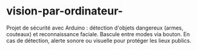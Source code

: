 # vision-par-ordinateur-
Projet de sécurité avec Arduino : détection d'objets dangereux (armes, couteaux) et reconnaissance faciale. Bascule entre modes via bouton. En cas de détection, alerte sonore ou visuelle pour protéger les lieux publics.
